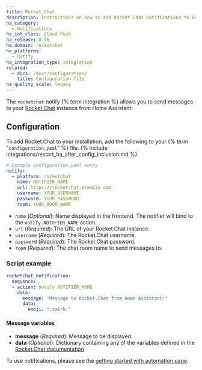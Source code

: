 ```yaml
---
title: Rocket.Chat
description: Instructions on how to add Rocket.Chat notifications to Home Assistant.
ha_category:
  - Notifications
ha_iot_class: Cloud Push
ha_release: 0.56
ha_domain: rocketchat
ha_platforms:
  - notify
ha_integration_type: integration
related:
  - docs: /docs/configuration/
    title: Configuration file
ha_quality_scale: legacy
---
```


The `rocketchat` notify {% term integration %} allows you to send messages to your [Rocket.Chat](https://rocket.chat/) instance from Home Assistant.

## Configuration

To add Rocket.Chat to your installation, add the following to your {% term "`configuration.yaml`" %} file.
{% include integrations/restart_ha_after_config_inclusion.md %}

```yaml
# Example configuration.yaml entry
notify:
  - platform: rocketchat
    name: NOTIFIER_NAME
    url: https://rocketchat.example.com
    username: YOUR_USERNAME
    password: YOUR_PASSWORD
    room: YOUR_ROOM_NAME
```

- `name` (*Optional*): Name displayed in the frontend. The notifier will bind to the `notify.NOTIFIER_NAME` action.
- `url` (*Required*): The URL of your Rocket.Chat instance.
- `username` (*Required*): The Rocket.Chat username.
- `password` (*Required*): The Rocker.Chat password.
- `room` (*Required*): The chat room name to send messages to.

### Script example

```yaml
rocketchat_notification:
  sequence:
  - action: notify.NOTIFIER_NAME
    data:
      message: "Message to Rocket.Chat from Home Assistant!"
      data:
        emoji: ":smirk:"
```

#### Message variables

- **message** (*Required*): Message to be displayed.
- **data** (*Optional*): Dictionary containing any of the variables defined in the [Rocket.Chat documentation](https://developer.rocket.chat/apidocs/post-message)

To use notifications, please see the [getting started with automation page](/getting-started/automation/).
